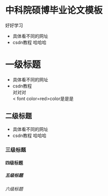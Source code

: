 # 中科院硕博毕业论文模板
好好学习
* 具体看不同的网址
* csdn教程  哈哈哈
# 一级标题
* 具体看不同的网址
* csdn教程  
  对对对  
  < font color=red>color是是是
## 二级标题
* 具体看不同的网址
* csdn教程  哈哈哈
### 三级标题
#### 四级标题
##### 五级标题
###### 六级标题

